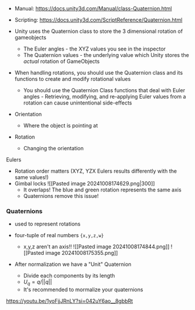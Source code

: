 - Manual: https://docs.unity3d.com/Manual/class-Quaternion.html
- Scripting: https://docs.unity3d.com/ScriptReference/Quaternion.html

- Unity uses the Quaternion class to store the 3 dimensional rotation of gameobjects
	- The Euler angles - the XYZ values you see in the inspector
	- The Quaternion values - the underlying value which Unity stores the *actual* rotation of GameObjects
- When handling rotations, you should use the Quaternion class and its functions to create and modify rotational values
	- You should use the Quaternion Class functions that deal with Euler angles - Retrieving, modifying, and re-applying Euler values from a rotation can cause unintentional side-effects


- Orientation
	- Where the object is pointing at
- Rotation
	- Changing the orientation

Eulers
- Rotation order matters (XYZ, YZX Eulers results differently with the same values!)
- Gimbal locks
	![[Pasted image 20241008174629.png|300]]
	- It overlaps! The blue and green rotation represents the same axis
	- Quaternions remove this issue!
### Quaternions
- used to represent rotations
- four-tuple of real numbers `{x,y,z,w}`
	- x,y,z aren't an axis!!
![[Pasted image 20241008174844.png]]
![[Pasted image 20241008175355.png]]

- After normalization we have a "Unit" Quaternion
	- Divide each components by its length
	- $U_q=q/||q||$
	- It's recommended to mormalize your quaternions




https://youtu.be/1yoFjjJRnLY?si=042uY6ao__8gbbRt